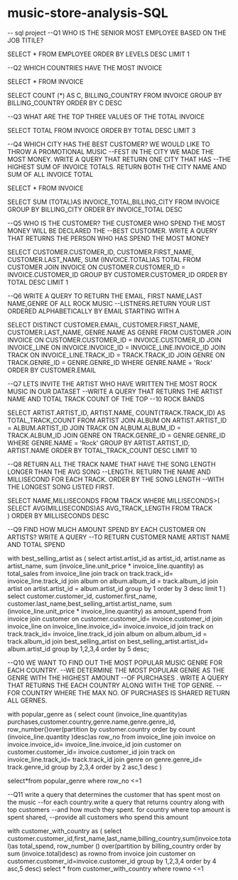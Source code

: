 # music-store-analysis-SQL

-- sql project
--Q1 WHO IS THE SENIOR MOST EMPLOYEE BASED ON THE JOB TITILE?

SELECT * FROM EMPLOYEE
ORDER BY LEVELS DESC
LIMIT 1

--Q2 WHICH COUNTRIES HAVE THE MOST INVOICE

SELECT * FROM INVOICE

SELECT COUNT (*) AS C, BILLING_COUNTRY
FROM INVOICE 
GROUP BY BILLING_COUNTRY
ORDER BY C DESC

--Q3 WHAT ARE THE TOP THREE VALUES OF THE TOTAL INVOICE

SELECT TOTAL FROM INVOICE
ORDER BY TOTAL DESC
LIMIT 3

--Q4 WHICH CITY HAS THE BEST CUSTOMER? WE WOULD LIKE TO THROW A PROMOTIONAL MUSIC 
--FEST IN THE CITY WE MADE THE MOST MONEY. WRITE A QUERY THAT RETURN ONE CITY THAT HAS 
--THE HIGHEST SUM OF INVOICE TOTALS. RETURN BOTH THE CITY NAME AND SUM OF ALL INVOICE TOTAL

SELECT * FROM INVOICE

SELECT SUM (TOTAL)AS INVOICE_TOTAL,BILLING_CITY
FROM INVOICE
GROUP BY BILLING_CITY
ORDER BY INVOICE_TOTAL DESC

--Q5 WHO IS THE CUSTOMER? THE CUSTOMER WHO SPEND THE MOST MONEY WILL BE DECLARED THE
--BEST CUSTOMER. WRITE A QUERY THAT RETURNS THE PERSON WHO HAS SPEND THE MOST MONEY

SELECT CUSTOMER.CUSTOMER_ID, CUSTOMER.FIRST_NAME, CUSTOMER.LAST_NAME,
SUM (INVOICE.TOTAL)AS TOTAL
FROM CUSTOMER
JOIN INVOICE ON CUSTOMER.CUSTOMER_ID = INVOICE.CUSTOMER_ID
GROUP BY CUSTOMER.CUSTOMER_ID
ORDER BY TOTAL DESC
LIMIT 1

--Q6 WRITE A QUERY TO RETURN THE EMAIL, FIRST NAME,LAST NAME,GENRE OF ALL ROCK MUSIC
--LISTNERS.RETURN YOUR LIST ORDERED ALPHABETICALLY BY EMAIL STARTING WITH A

SELECT DISTINCT
    CUSTOMER.EMAIL, 
    CUSTOMER.FIRST_NAME, 
    CUSTOMER.LAST_NAME, 
    GENRE.NAME AS GENRE
FROM  CUSTOMER
JOIN  INVOICE ON CUSTOMER.CUSTOMER_ID = INVOICE.CUSTOMER_ID
JOIN  INVOICE_LINE ON INVOICE.INVOICE_ID = INVOICE_LINE.INVOICE_ID
JOIN   TRACK ON INVOICE_LINE.TRACK_ID = TRACK.TRACK_ID
JOIN  GENRE ON TRACK.GENRE_ID = GENRE.GENRE_ID
WHERE  GENRE.NAME = 'Rock'
    ORDER BY  CUSTOMER.EMAIL

--Q7 LETS INVITE THE ARTIST WHO HAVE WRITTEN THE MOST ROCK MUSIC IN OUR DATASET
--WRITE A QUERY THAT RETURNS THE ARTIST NAME AND TOTAL TRACK COUNT OF THE TOP 
--10 ROCK BANDS

SELECT 
    ARTIST.ARTIST_ID, ARTIST.NAME,
    COUNT(TRACK.TRACK_ID) AS TOTAL_TRACK_COUNT
FROM  ARTIST
JOIN  ALBUM ON ARTIST.ARTIST_ID = ALBUM.ARTIST_ID
JOIN  TRACK ON ALBUM.ALBUM_ID = TRACK.ALBUM_ID
JOIN  GENRE ON TRACK.GENRE_ID = GENRE.GENRE_ID
WHERE  GENRE.NAME = 'Rock'
GROUP BY  ARTIST.ARTIST_ID, ARTIST.NAME
ORDER BY   TOTAL_TRACK_COUNT DESC
LIMIT 10

--Q8 RETURN ALL THE TRACK NAME THAT HAVE THE SONG LENGTH LONGER THAN THE AVG SONG
--LENGTH. RETURN THE NAME AND MILLISECOND FOR EACH TRACK. ORDER BY THE SONG LENGTH
--WITH THE LONGEST SONG LISTED FIRST.

SELECT NAME,MILLISECONDS
FROM TRACK
WHERE MILLISECONDS>(
       SELECT AVG(MILLISECONDS)AS AVG_TRACK_LENGTH
	FROM TRACK	
)
ORDER BY MILLISECONDS DESC

--Q9 FIND HOW MUCH AMOUNT SPEND BY EACH CUSTOMER ON ARTISTS? WRITE A QUERY
--TO RETURN CUSTOMER NAME ARTIST NAME AND TOTAL SPEND

with best_selling_artist as (
 select artist.artist_id as artist_id, artist.name as artist_name,
	sum (invoice_line.unit_price * invoice_line.quantity) as total_sales
	from invoice_line
   join track on track.track_id= invoice_line.track_id
	join album on album.album_id = track.album_id
	join artist on artist.artist_id = album.artist_id
	group by 1
	order by 3 desc
	limit 1	
)
select customer.customer_id, customer.first_name, customer.last_name,best_selling_artist.artist_name,
sum (invoice_line.unit_price * invoice_line.quantity) as amount_spend
from invoice
join customer on customer.customer_id= invoice.customer_id
join invoice_line on invoice_line.invoice_id= invoice.invoice_id
 join track on track.track_id= invoice_line.track_id
	join album on album.album_id = track.album_id
join best_selling_artist on best_selling_artist.artist_id= album.artist_id
group by 1,2,3,4
order by 5 desc;

--Q10 WE WANT TO FIND OUT THE MOST POPULAR MUSIC GENRE FOR EACH COUNTRY.
--WE DETERMINE THE MOST POPULAR GENRE AS THE GENRE WITH THE HIGHEST AMOUNT 
--OF PURCHASES . WRITE A QUERY THAT RETURNS THE EACH COUNTRY ALONG WITH THE TOP GENRE.
--FOR COUNTRY WHERE THE MAX NO. OF PURCHASES IS SHARED RETURN ALL GERNES.

with popular_genre as
(
    select count (invoice_line.quantity)as purchases,customer.country,genre.name,genre.genre_id,
	row_number()over(partition by customer.country order by count (invoice_line.quantity )desc)as row_no
	from invoice_line
	join invoice on invoice.invoice_id= invoice_line.invoice_id
	join customer on customer.customer_id= invoice.customer_id
	join track on invoice_line.track_id= track.track_id
    join genre on genre.genre_id= track.genre_id
	group by 2,3,4
	order by 2 asc,1 desc
	)

select*from popular_genre where row_no <=1

--Q11 write a query that determines the customer that has spent most on the music
--for each country.write a query that returns country along with top customers
--and how much they spent. for country where top amount is spent shared,
--provide all customers who spend this amount

with customer_with_country as (
     select customer.customer_id,first_name,last_name,billing_country,sum(invoice.total)as total_spend,
	row_number () over(partition by billing_country order by sum (invoice.total)desc) as rowno
	from invoice
	join customer on customer.customer_id=invoice.customer_id
	group by 1,2,3,4
	order by 4 asc,5 desc)
select * from customer_with_country where rowno <=1
